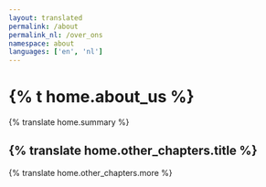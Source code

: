 ```yaml
---
layout: translated
permalink: /about
permalink_nl: /over_ons
namespace: about
languages: ['en', 'nl']
---
```


# {% t home.about_us %}

{% translate home.summary %}

## {% translate home.other_chapters.title %}

{% translate home.other_chapters.more %}
